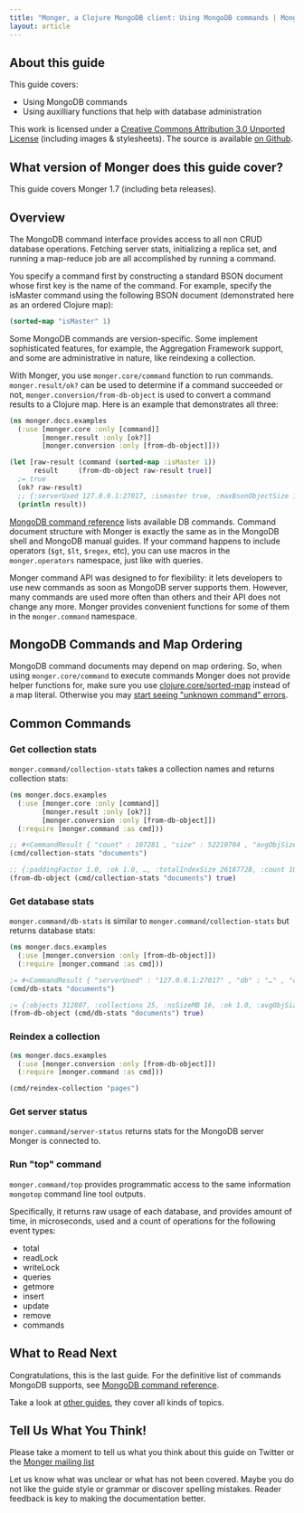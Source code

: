 ```yaml
---
title: "Monger, a Clojure MongoDB client: Using MongoDB commands | MongoDB library for Clojure"
layout: article
---
```


## About this guide

This guide covers:

 * Using MongoDB commands
 * Using auxilliary functions that help with database administration


This work is licensed under a <a rel="license" href="http://creativecommons.org/licenses/by/3.0/">Creative Commons Attribution 3.0 Unported License</a> (including images & stylesheets). The source is available [on Github](https://github.com/clojurewerkz/monger.docs).


## What version of Monger does this guide cover?

This guide covers Monger 1.7 (including beta releases).


## Overview

The MongoDB command interface provides access to all non CRUD database operations. Fetching server stats, initializing a replica set, and running a map-reduce job are all
accomplished by running a command.

You specify a command first by constructing a standard BSON document whose first key is the name of the command. For example, specify the isMaster command using the following
BSON document (demonstrated here as an ordered Clojure map):

``` clojure
(sorted-map "isMaster" 1)
```

Some MongoDB commands are version-specific. Some implement sophisticated features, for example, the Aggregation Framework support, and some are administrative
in nature, like reindexing a collection.

With Monger, you use `monger.core/command` function to run commands. `monger.result/ok?` can be used to determine if a command succeeded or not, `monger.conversion/from-db-object`
is used to convert a command results to a Clojure map. Here is an example that demonstrates all three:

``` clojure
(ns monger.docs.examples
  (:use [monger.core :only [command]]
        [monger.result :only [ok?]]
        [monger.conversion :only [from-db-object]]))

(let [raw-result (command (sorted-map :isMaster 1))
      result     (from-db-object raw-result true)]
  ;= true
  (ok? raw-result)
  ;; {:serverUsed 127.0.0.1:27017, :ismaster true, :maxBsonObjectSize 16777216, :ok 1.0}
  (println result))
```

[MongoDB command reference](http://docs.mongodb.org/manual/reference/commands/?highlight=commands) lists available DB commands. Command document structure with Monger
is exactly the same as in the MongoDB shell and MongoDB manual guides. If your command happens to include operators (`$gt`, `$lt`, `$regex`, etc), you can
use macros in the `monger.operators` namespace, just like with queries.

Monger command API was designed to for flexibility: it lets developers to use new commands as soon as MongoDB server supports them. However,
many commands are used more often than others and their API does not change any more. Monger provides convenient functions for some of them
in the `monger.command` namespace.


## MongoDB Commands and Map Ordering

MongoDB command documents may depend on map ordering. So, when using `monger.core/command` to execute commands Monger does not provide helper functions for,
make sure you use [clojure.core/sorted-map](http://clojure.github.com/clojure/clojure.core-api.html#clojure.core/sorted-map) instead of a map literal. Otherwise you may [start seeing "unknown command" errors](https://groups.google.com/forum/?fromgroups=#!topic/clojure-mongodb/IMEnskx6yXo).


## Common Commands

### Get collection stats

`monger.command/collection-stats` takes a collection names and returns collection stats:

``` clojure
(ns monger.docs.examples
  (:use [monger.core :only [command]]
        [monger.result :only [ok?]]
        [monger.conversion :only [from-db-object]])
  (:require [monger.command :as cmd]))

;; #<CommandResult { "count" : 107281 , "size" : 52210704 , "avgObjSize" : 486.67242102515826 , "storageSize" : 65224704 , "numExtents" : 9 , "nindexes" : 6 , "lastExtentSize" : 17399808 , "paddingFactor" : 1.0 , "flags" : 1 , "totalIndexSize" : 26187728, …, "ok" : 1.0}>
(cmd/collection-stats "documents")

;; {:paddingFactor 1.0, :ok 1.0, …, :totalIndexSize 26187728, :count 107281, :avgObjSize 486.67242102515826, :lastExtentSize 17399808, :size 52210704, :storageSize 65224704, :flags 1, :nindexes 6, :numExtents 9}
(from-db-object (cmd/collection-stats "documents") true)
```


### Get database stats

`monger.command/db-stats` is similar to `monger.command/collection-stats` but returns database stats:

``` clojure
(ns monger.docs.examples
  (:use [monger.conversion :only [from-db-object]])
  (:require [monger.command :as cmd]))

;= #<CommandResult { "serverUsed" : "127.0.0.1:27017" , "db" : "…" , "collections" : 25 , "objects" : 312807 , "avgObjSize" : 297.94926584123755 , "dataSize" : 93200616 , "storageSize" : 116150272 , "numExtents" : 53 , "indexes" : 37 , "indexSize" : 33088272 , "fileSize" : 469762048 , "nsSizeMB" : 16 , "ok" : 1.0}>
(cmd/db-stats "documents")

;= {:objects 312807, :collections 25, :nsSizeMB 16, :ok 1.0, :avgObjSize 297.94926584123755, :indexes 37, :storageSize 116150272, :fileSize 469762048, :dataSize 93200616, :serverUsed "127.0.0.1:27017", :numExtents 53, :db "…", :indexSize 33088272}
(from-db-object (cmd/db-stats "documents") true)
```


### Reindex a collection

``` clojure
(ns monger.docs.examples
  (:use [monger.conversion :only [from-db-object]])
  (:require [monger.command :as cmd]))

(cmd/reindex-collection "pages")
```


### Get server status

`monger.command/server-status` returns stats for the MongoDB server Monger is connected to.


### Run "top" command

`monger.command/top` provides programmatic access to the same
information `mongotop` command line tool outputs.

Specifically, it returns raw usage of each database, and provides
amount of time, in microseconds, used and a count of operations for
the following event types:

* total
* readLock
* writeLock
* queries
* getmore
* insert
* update
* remove
* commands


## What to Read Next

Congratulations, this is the last guide. For the definitive list of
commands MongoDB supports, see [MongoDB command
reference](http://docs.mongodb.org/manual/reference/commands/?highlight=commands).

Take a look at [other guides](/articles/guides.html), they cover all kinds of topics.


## Tell Us What You Think!

Please take a moment to tell us what you think about this guide on
Twitter or the [Monger mailing
list](https://groups.google.com/forum/#!forum/clojure-mongodb)

Let us know what was unclear or what has not been covered. Maybe you
do not like the guide style or grammar or discover spelling
mistakes. Reader feedback is key to making the documentation better.
